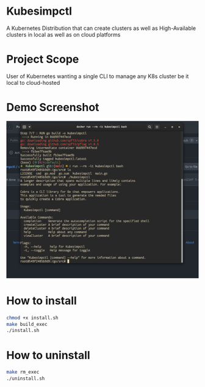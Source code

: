 # Kubesimpctl

A Kubernetes Distribution that can create clusters as well as High-Available clusters in local as well as on cloud platforms

# Project Scope

User of Kubernetes wanting a single CLI to manage any K8s cluster be it local to cloud-hosted  

# Demo Screenshot

![CoverImage](./CoverPage.png)

# How to install
```zsh
chmod +x install.sh
make build_exec
./install.sh
```

# How to uninstall

```zsh
make rm_exec
./uninstall.sh
```